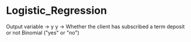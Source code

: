 # Logistic_Regression
Output variable -> y
y -> Whether the client has subscribed a term deposit or not 
Binomial ("yes" or "no")

